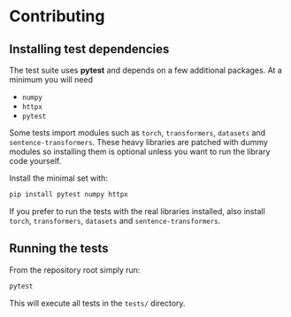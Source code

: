 # Contributing

## Installing test dependencies

The test suite uses **pytest** and depends on a few additional packages. At a minimum you will need

- `numpy`
- `httpx`
- `pytest`

Some tests import modules such as `torch`, `transformers`, `datasets` and
`sentence-transformers`. These heavy libraries are patched with dummy modules so
installing them is optional unless you want to run the library code yourself.

Install the minimal set with:

```bash
pip install pytest numpy httpx
```

If you prefer to run the tests with the real libraries installed, also install
`torch`, `transformers`, `datasets` and `sentence-transformers`.

## Running the tests

From the repository root simply run:

```bash
pytest
```

This will execute all tests in the `tests/` directory.
